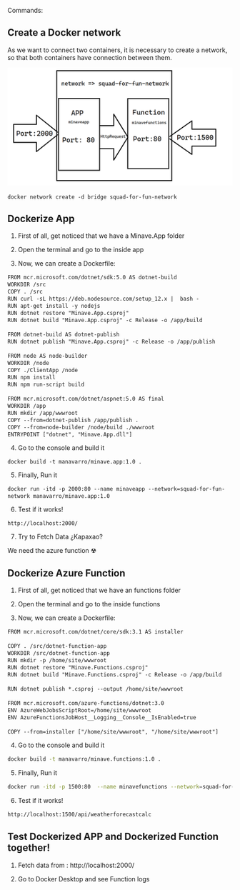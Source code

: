 ﻿Commands:

## Create a Docker network

As we want to connect two containers, it is necessary to create a network, so that both containers have connection between them.

![alt text](https://github.com/miguelillo/Minave/blob/master/Docker%20network.png?raw=true)

```
docker network create -d bridge squad-for-fun-network
```


## Dockerize App

1. First of all, get noticed that we have a Minave.App folder

2. Open the terminal and go to the inside app

3. Now, we can create a Dockerfile:

```
FROM mcr.microsoft.com/dotnet/sdk:5.0 AS dotnet-build
WORKDIR /src
COPY . /src
RUN curl -sL https://deb.nodesource.com/setup_12.x |  bash -
RUN apt-get install -y nodejs
RUN dotnet restore "Minave.App.csproj"
RUN dotnet build "Minave.App.csproj" -c Release -o /app/build

FROM dotnet-build AS dotnet-publish
RUN dotnet publish "Minave.App.csproj" -c Release -o /app/publish

FROM node AS node-builder
WORKDIR /node
COPY ./ClientApp /node
RUN npm install
RUN npm run-script build

FROM mcr.microsoft.com/dotnet/aspnet:5.0 AS final
WORKDIR /app
RUN mkdir /app/wwwroot
COPY --from=dotnet-publish /app/publish .
COPY --from=node-builder /node/build ./wwwroot
ENTRYPOINT ["dotnet", "Minave.App.dll"]

```

4. Go to the console and build it
```
docker build -t manavarro/minave.app:1.0 .
```

5. Finally, Run it
```
docker run -itd -p 2000:80 --name minaveapp --network=squad-for-fun-network manavarro/minave.app:1.0
```

6. Test if it works!

```
http://localhost:2000/
```

7. Try to Fetch Data ¿Kapaxao?

We need the azure function ☢

## Dockerize Azure Function

1. First of all, get noticed that we have an functions folder

2. Open the terminal and go to the inside functions

3. Now, we can create a Dockerfile:

```
FROM mcr.microsoft.com/dotnet/core/sdk:3.1 AS installer

COPY . /src/dotnet-function-app
WORKDIR /src/dotnet-function-app
RUN mkdir -p /home/site/wwwroot
RUN dotnet restore "Minave.Functions.csproj"
RUN dotnet build "Minave.Functions.csproj" -c Release -o /app/build

RUN dotnet publish *.csproj --output /home/site/wwwroot

FROM mcr.microsoft.com/azure-functions/dotnet:3.0
ENV AzureWebJobsScriptRoot=/home/site/wwwroot
ENV AzureFunctionsJobHost__Logging__Console__IsEnabled=true

COPY --from=installer ["/home/site/wwwroot", "/home/site/wwwroot"]
```


4. Go to the console and build it
```sh
docker build -t manavarro/minave.functions:1.0 .
```

5. Finally, Run it
```sh
docker run -itd -p 1500:80  --name minavefunctions --network=squad-for-fun-network manavarro/minave.functions:1.0
```
6. Test if it works!

```sh
http://localhost:1500/api/weatherforecastcalc
```

## Test Dockerized APP and Dockerized Function together!

1. Fetch data from : http://localhost:2000/

2. Go to Docker Desktop and see Function logs
